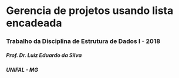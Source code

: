 # Gerencia de projetos usando lista encadeada
### Trabalho da Disciplina de Estrutura de Dados I - 2018
##### Prof. Dr. Luiz Eduardo da Silva
##### UNIFAL - MG
